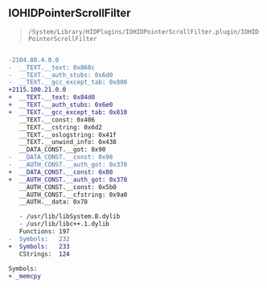 ## IOHIDPointerScrollFilter

> `/System/Library/HIDPlugins/IOHIDPointerScrollFilter.plugin/IOHIDPointerScrollFilter`

```diff

-2104.80.4.0.0
-  __TEXT.__text: 0x868c
-  __TEXT.__auth_stubs: 0x6d0
-  __TEXT.__gcc_except_tab: 0x800
+2115.100.21.0.0
+  __TEXT.__text: 0x84d0
+  __TEXT.__auth_stubs: 0x6e0
+  __TEXT.__gcc_except_tab: 0x810
   __TEXT.__const: 0x406
   __TEXT.__cstring: 0x6d2
   __TEXT.__oslogstring: 0x41f
   __TEXT.__unwind_info: 0x438
   __DATA_CONST.__got: 0x90
-  __DATA_CONST.__const: 0x98
-  __AUTH_CONST.__auth_got: 0x370
+  __DATA_CONST.__const: 0x80
+  __AUTH_CONST.__auth_got: 0x378
   __AUTH_CONST.__const: 0x5b0
   __AUTH_CONST.__cfstring: 0x9a0
   __AUTH.__data: 0x78

   - /usr/lib/libSystem.B.dylib
   - /usr/lib/libc++.1.dylib
   Functions: 197
-  Symbols:   232
+  Symbols:   233
   CStrings:  124
 
Symbols:
+ _memcpy

```
